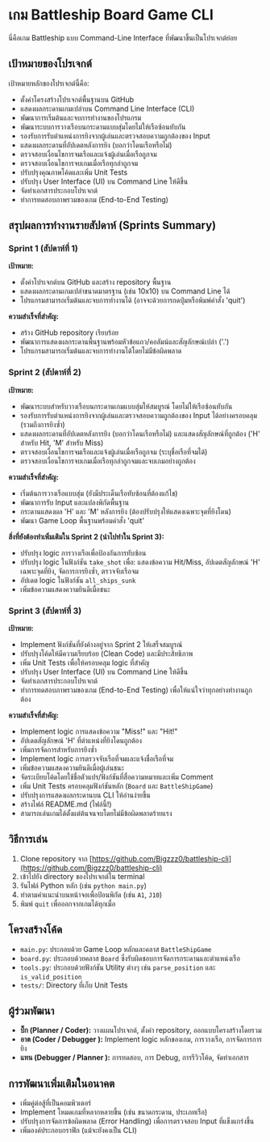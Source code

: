 # เกม Battleship Board Game CLI

นี่คือเกม Battleship แบบ Command-Line Interface ที่พัฒนาขึ้นเป็นโปรเจกต์ย่อย

## เป้าหมายของโปรเจกต์

เป้าหมายหลักของโปรเจกต์นี้คือ:

*   ตั้งค่าโครงสร้างโปรเจกต์พื้นฐานบน GitHub
*   แสดงผลกระดานเกมเปล่าบน Command Line Interface (CLI)
*   พัฒนาการเริ่มต้นและจบการทำงานของโปรแกรม
*   พัฒนาระบบการวางเรือบนกระดานแบบสุ่มโดยไม่ให้เรือซ้อนทับกัน
*   รองรับการรับตำแหน่งการยิงจากผู้เล่นและตรวจสอบความถูกต้องของ Input
*   แสดงผลกระดานที่อัปเดตหลังการยิง (บอกว่าโดนเรือหรือไม่)
*   ตรวจสอบเงื่อนไขการจมเรือและแจ้งผู้เล่นเมื่อเรือถูกจม
*   ตรวจสอบเงื่อนไขการจบเกมเมื่อเรือทุกลำถูกจม
*   ปรับปรุงคุณภาพโค้ดและเพิ่ม Unit Tests
*   ปรับปรุง User Interface (UI) บน Command Line ให้ดีขึ้น
*   จัดทำเอกสารประกอบโปรเจกต์
*   ทำการทดสอบภาพรวมของเกม (End-to-End Testing)

## สรุปผลการทำงานรายสัปดาห์ (Sprints Summary)

### Sprint 1 (สัปดาห์ที่ 1)

**เป้าหมาย:**
*   ตั้งค่าโปรเจกต์บน GitHub และสร้าง repository พื้นฐาน
*   แสดงผลกระดานเกมเปล่าขนาดมาตรฐาน (เช่น 10x10) บน Command Line ได้
*   โปรแกรมสามารถเริ่มต้นและจบการทำงานได้ (อาจจะด้วยการกดปุ่มหรือพิมพ์คำสั่ง 'quit')

**ความสำเร็จที่สำคัญ:**
*   สร้าง GitHub repository เรียบร้อย
*   พัฒนาการแสดงผลกระดานพื้นฐานพร้อมหัวข้อแถว/คอลัมน์และสัญลักษณ์เปล่า ('.')
*   โปรแกรมสามารถเริ่มต้นและจบการทำงานได้โดยไม่มีข้อผิดพลาด

### Sprint 2 (สัปดาห์ที่ 2)

**เป้าหมาย:**
*   พัฒนาระบบสำหรับวางเรือบนกระดานเกมแบบสุ่มให้สมบูรณ์ โดยไม่ให้เรือซ้อนทับกัน
*   รองรับการรับตำแหน่งการยิงจากผู้เล่นและตรวจสอบความถูกต้องของ Input ได้อย่างครอบคลุม (รวมถึงการยิงซ้ำ)
*   แสดงผลกระดานที่อัปเดตหลังการยิง (บอกว่าโดนเรือหรือไม่) และแสดงสัญลักษณ์ที่ถูกต้อง ('H' สำหรับ Hit, 'M' สำหรับ Miss)
*   ตรวจสอบเงื่อนไขการจมเรือและแจ้งผู้เล่นเมื่อเรือถูกจม (ระบุชื่อเรือที่จมได้)
*   ตรวจสอบเงื่อนไขการจบเกมเมื่อเรือทุกลำถูกจมและจบเกมอย่างถูกต้อง

**ความสำเร็จที่สำคัญ:**
*   เริ่มต้นการวางเรือแบบสุ่ม (ยังมีประเด็นเรือทับซ้อนที่ต้องแก้ไข)
*   พัฒนาการรับ Input และแปลงพิกัดพื้นฐาน
*   กระดานแสดงผล 'H' และ 'M' หลังการยิง (ต้องปรับปรุงให้แสดงเฉพาะจุดที่ยิงโดน)
*   พัฒนา Game Loop พื้นฐานพร้อมคำสั่ง 'quit'

**สิ่งที่ยังต้องทำเพิ่มเติมใน Sprint 2 (นำไปทำใน Sprint 3):**
*   ปรับปรุง logic การวางเรือเพื่อป้องกันการทับซ้อน
*   ปรับปรุง logic ในฟังก์ชัน `take_shot` เพื่อ: แสดงข้อความ Hit/Miss, อัปเดตสัญลักษณ์ 'H' เฉพาะจุดที่ยิง, จัดการการยิงซ้ำ, ตรวจจับเรือจม
*   อัปเดต logic ในฟังก์ชัน `all_ships_sunk`
*   เพิ่มข้อความแสดงความยินดีเมื่อชนะ

### Sprint 3 (สัปดาห์ที่ 3)

**เป้าหมาย:**
*   Implement ฟังก์ชันที่ยังค้างอยู่จาก Sprint 2 ให้เสร็จสมบูรณ์
*   ปรับปรุงโค้ดให้มีความเรียบร้อย (Clean Code) และมีประสิทธิภาพ
*   เพิ่ม Unit Tests เพื่อให้ครอบคลุม logic ที่สำคัญ
*   ปรับปรุง User Interface (UI) บน Command Line ให้ดีขึ้น
*   จัดทำเอกสารประกอบโปรเจกต์
*   ทำการทดสอบภาพรวมของเกม (End-to-End Testing) เพื่อให้แน่ใจว่าทุกอย่างทำงานถูกต้อง

**ความสำเร็จที่สำคัญ:**
*   Implement logic การแสดงข้อความ "Miss!" และ "Hit!"
*   อัปเดตสัญลักษณ์ 'H' ที่ตำแหน่งที่ยิงโดนถูกต้อง
*   เพิ่มการจัดการสำหรับการยิงซ้ำ
*   Implement logic การตรวจจับเรือที่จมและแจ้งชื่อเรือที่จม
*   เพิ่มข้อความแสดงความยินดีเมื่อผู้เล่นชนะ
*   จัดระเบียบโค้ดโดยใช้ชื่อตัวแปร/ฟังก์ชันที่สื่อความหมายและเพิ่ม Comment
*   เพิ่ม Unit Tests ครอบคลุมฟังก์ชันหลัก (`Board` และ `BattleShipGame`)
*   ปรับปรุงการแสดงผลกระดานบน CLI ให้อ่านง่ายขึ้น
*   สร้างไฟล์ README.md (ไฟล์นี้!)
*   สามารถเล่นเกมได้ตั้งแต่ต้นจนจบโดยไม่มีข้อผิดพลาดร้ายแรง

## วิธีการเล่น

1.  Clone repository จาก [https://github.com/Bigzzz0/battleship-cli](https://github.com/Bigzzz0/battleship-cli)
2.  เข้าไปยัง directory ของโปรเจกต์ใน terminal
3.  รันไฟล์ Python หลัก (เช่น `python main.py`)
4.  ทำตามคำแนะนำบนหน้าจอเพื่อป้อนพิกัด (เช่น `A1`, `J10`)
5.  พิมพ์ `quit` เพื่อออกจากเกมได้ทุกเมื่อ

## โครงสร้างโค้ด

*   `main.py`: ประกอบด้วย Game Loop หลักและคลาส `BattleShipGame`
*   `board.py`: ประกอบด้วยคลาส `Board` ซึ่งรับผิดชอบการจัดการกระดานและตำแหน่งเรือ
*   `tools.py`: ประกอบด้วยฟังก์ชัน Utility ต่างๆ เช่น `parse_position` และ `is_valid_position`
*   `tests/`: Directory ที่เก็บ Unit Tests

## ผู้ร่วมพัฒนา

*   **บิ๊ก (Planner / Coder):** วางแผนโปรเจกต์, ตั้งค่า repository, ออกแบบโครงสร้างโดยรวม
*   **อาต (Coder / Debugger ):** Implement logic หลักของเกม, การวางเรือ, การจัดการการยิง
*   **แทน (Debugger / Planner ):** การทดสอบ, การ Debug, การรีวิวโค้ด, จัดทำเอกสาร



## การพัฒนาเพิ่มเติมในอนาคต

*   เพิ่มคู่ต่อสู้ที่เป็นคอมพิวเตอร์
*   Implement โหมดเกมที่หลากหลายขึ้น (เช่น ขนาดกระดาน, ประเภทเรือ)
*   ปรับปรุงการจัดการข้อผิดพลาด (Error Handling) เพื่อการตรวจสอบ Input ที่แข็งแกร่งขึ้น
*   เพิ่มองค์ประกอบกราฟิก (แม้จะยังคงเป็น CLI)
